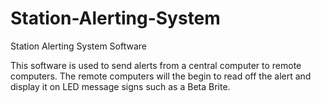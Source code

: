 # Station-Alerting-System
Station Alerting System Software

This software is used to send alerts from a central computer to remote computers.
The remote computers will the begin to read off the alert and display it on LED message signs such as a Beta Brite.
